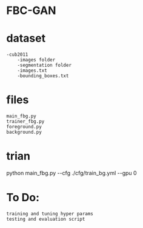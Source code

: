 # FBC-GAN

# dataset
    -cub2011
        -images folder
        -segmentation folder
        -images.txt
        -bounding_boxes.txt  
# files
    main_fbg.py
    trainer_fbg.py
    foreground.py
    background.py

# trian
<!-- python main_bg.py --cfg ./cfg/train_bg.yml --gpu 0 -->
python main_fbg.py --cfg ./cfg/train_bg.yml --gpu 0

# To Do:
    training and tuning hyper params
    testing and evaluation script